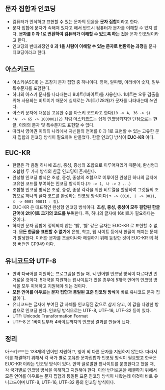 ## 문자 집합과 인코딩
- 컴퓨터가 인식하고 표현할 수 있는 문자의 모음을 **문자 집합**이라고 한다. 
- 문자 집합에 문자가 속해져 있다고 해서 반드시 컴퓨터가 문자를 이해할 수 있지 않다. **문자를 0 과 1로 변환하여 컴퓨터가 이해할 수 있도록 하는 것**을 문자 인코딩이라고 한다.
- 인코딩의 반대과정인 **0 과 1을 사람이 이해할 수 있는 문자로 변환하는 과정**을 문자 디코딩이라고 한다.

## 아스키코드
- 아스키(ASCII) 는 초창기 문자 집합 중 하나이다. 영어, 알파벳, 아라비어 숫자, 일부 특수문자를 포함한다. 
- 하나의 아스키 문자를 나타내는데 8비트(1바이트)를 사용한다. 1비트는 오류 검출을 위해 사용되는 비트이기 때문에 실제로는 7비트(128개)가 문자를 나타내는데 쓰인다. 
- 아스키 문자에 대응된 고유한 수를 아스키 코드라고 한다(`10 -> A, 36 -> $`)
- `'A' -> 65 -> 1000001(2)` 처럼 아스키코드는 쉽게 인코딩되지만 단점으로는 한글, 이외의 문자 및 특수문자도 표현할 수 없다. 
- 따라서 영어권 이외의 나라에서 자신들의 언어를 0 과 1로 표현할 수 있는 고유한 문자 집합과 인코딩 방식이 필요하여 만들었다. 한글 인코딩 방식이 **EUC-KR** 이다.

## EUC-KR
- 한글은 각 음절 하나에 초성, 중성, 종성의 조합으로 이루어져있기 때문에, 완성형과 조합형 두 가지 방식의 한글 인코딩이 존재한다. 
- 완성형 인코딩 방식은 초성, 중성, 종성의 조합으로 이루어진 완성된 하나의 글자에 고유한 코드를 부여하는 인코딩 방식이다.(`가 -> 1, 나 -> 2 ...`) 
- 조합형 인코딩 방식은 초성, 중성, 종성 각각을 위한 비트열을 할당하여 그것들의 조합으로 하나의 글자 코드를 완성하는 인코딩 방식이다(`ㄱ -> 0010, ㅏ -> 0011, ㅇ -> 0001 00011 : 강`). 
- EUC-KR 은 대표적인 완성형 인코딩 방식이다. **초성, 중성, 종성이 모두 결합된 한글 단어에 2바이트 크기의 코드를 부여**한다. 즉, 하나의 글자에 16비트가 필요하다는 것이다.
- 하지만 문자 집합에 정의되지 않는 '쀍', '쀓' 같은 글자는 EUC-KR 로 표현할 수 없다. **모든 한글을 표현할 수 없기에** 은행, 학교, 웹 사이트 등에서 한글이 깨지는 문제가 발생한다. 이러한 문자를 조금이나마 해결하기 위해 등장한 것이 EUC-KR 의 확장 버전인 CP949 이다.

## 유니코드와 UTF-8
- 만약 다국어를 지원하는 프로그램을 만들 때, 각 언어별 인코딩 방식이 다르다면 번거로울 것이다. 5개국을 지원하는 웹사이트가 있을 경우에 5개국 언어의 인코딩 방식을 모두 이해하고 지원해야 되는 것이다.
- **모든 언어를 아우르는 문자 집합과 통일된 표준 인코딩 방식**이 바로 유니코드 문자 집합이다.
- 유니코드는 글자에 부여된 값 자체를 인코딩된 값으로 삼지 않고, 이 값을 다양한 방법으로 인코딩 한다. 인코딩 방식으로는 UTF-8, UTF-16, UTF-32 등이 있다.
- UTF: Unicode Transformation Format
- UTF-8 은 1바이트부터 4바이트까지의 인코딩 결과를 만들어 낸다. 

## 정리
아스키코드는 128개의 언어만 지원하고, 영어 외 다른 문자를 지원하지 않는다. 따라서 이를 해결하기 위해서 각 국가 별로 고유한 문자집합과 인코딩 방식이 필요했고 한국은 EUC-KR 이라는 인코딩 방식이 있다.
만약 글로벌한 웹사이트를 운영한다고 했을 때, 각 국가별로 인코딩 방식을 이해하고 지원해야 한다. 이런 번거로움을 해결하기 위해서 모든 언어를 아우르는 문자 집합과 통일된 표준 인코딩 방식이 나왔는데 이것이 바로 유니코드이며 UTF-8, UTF-16, UTF-32 등의 인코딩 방식이다. 